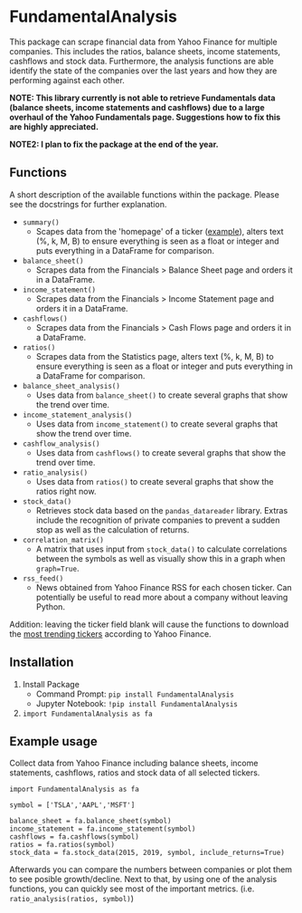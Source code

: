 # FundamentalAnalysis
This package can scrape financial data from Yahoo Finance for multiple companies. This includes the ratios, balance sheets, income statements, cashflows and stock data. Furthermore, the analysis functions are able identify the state of the companies over the last years and how they are performing against each other.

**NOTE: This library currently is not able to retrieve Fundamentals data (balance sheets, income statements and cashflows) due to a large overhaul of the Yahoo Fundamentals page. Suggestions how to fix this are highly appreciated.**

**NOTE2: I plan to fix the package at the end of the year.**

## Functions
A short description of the available functions within the package. Please see the docstrings for further explanation.

- `summary()`
   - Scapes data from the 'homepage' of a ticker ([example](https://finance.yahoo.com/quote/TSLA?p=TSLA)), alters text (%, k, M, B) to ensure everything is seen as a float or integer and puts everything in a DataFrame for comparison.
- `balance_sheet()`
   - Scrapes data from the Financials > Balance Sheet page and orders it in a DataFrame.
- `income_statement()`
   - Scrapes data from the Financials > Income Statement page and orders it in a DataFrame. 
- `cashflows()`
   - Scrapes data from the Financials > Cash Flows page and orders it in a DataFrame.
- `ratios()`
   - Scrapes data from the Statistics page, alters text (%, k, M, B) to ensure everything is seen as a float or integer and puts everything in a DataFrame for comparison.
- `balance_sheet_analysis()`
   - Uses data from `balance_sheet()` to create several graphs that show the trend over time.
- `income_statement_analysis()`
   - Uses data from `income_statement()` to create several graphs that show the trend over time.
- `cashflow_analysis()`
   - Uses data from `cashflows()` to create several graphs that show the trend over time.
- `ratio_analysis()`
   - Uses data from `ratios()` to create several graphs that show the ratios right now.
- `stock_data()`
   - Retrieves stock data based on the `pandas_datareader` library. Extras include the recognition of private companies to prevent a sudden stop as well as the calculation of returns.
- `correlation_matrix()`
   - A matrix that uses input from `stock_data()` to calculate correlations between the symbols as well as visually show this in a graph when `graph=True`.
- `rss_feed()`
   - News obtained from Yahoo Finance RSS for each chosen ticker. Can potentially be useful to read more about a company without leaving Python.
   
Addition: leaving the ticker field blank will cause the functions to download the [most trending tickers](https://finance.yahoo.com/trending-tickers/) according to Yahoo Finance.

## Installation
1. Install Package
   - Command Prompt: `pip install FundamentalAnalysis`
   - Jupyter Notebook: `!pip install FundamentalAnalysis`
2. `import FundamentalAnalysis as fa`

## Example usage
Collect data from Yahoo Finance including balance sheets, income statements, cashflows, ratios and stock data of all selected tickers.

```
import FundamentalAnalysis as fa

symbol = ['TSLA','AAPL','MSFT']

balance_sheet = fa.balance_sheet(symbol)
income_statement = fa.income_statement(symbol)
cashflows = fa.cashflows(symbol)
ratios = fa.ratios(symbol)
stock_data = fa.stock_data(2015, 2019, symbol, include_returns=True)
```

Afterwards you can compare the numbers between companies or plot them to see posible growth/decline. Next to that, by using one of the analysis functions, you can quickly see most of the important metrics. (i.e. `ratio_analysis(ratios, symbol)`)

